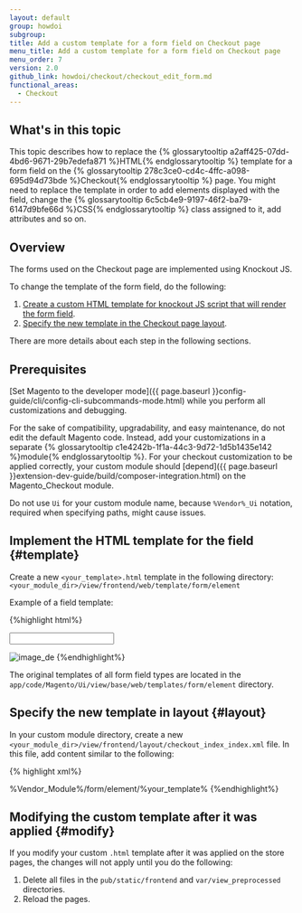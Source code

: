 ```yaml
---
layout: default
group: howdoi
subgroup:
title: Add a custom template for a form field on Checkout page
menu_title: Add a custom template for a form field on Checkout page
menu_order: 7
version: 2.0
github_link: howdoi/checkout/checkout_edit_form.md
functional_areas:
  - Checkout
---
```


<h2> What's in this topic</h2>
This topic describes how to replace the {% glossarytooltip a2aff425-07dd-4bd6-9671-29b7edefa871 %}HTML{% endglossarytooltip %} template for a form field on the {% glossarytooltip 278c3ce0-cd4c-4ffc-a098-695d94d73bde %}Checkout{% endglossarytooltip %} page. You might need to replace the template in order to add elements displayed with the field, change the {% glossarytooltip 6c5cb4e9-9197-46f2-ba79-6147d9bfe66d %}CSS{% endglossarytooltip %} class assigned to it, add attributes and so on.

<h2> Overview </h2>

The forms used on the Checkout page are implemented using Knockout JS.

To change the template of the form field, do the following:

1. [Create a custom HTML template for knockout JS script that will render the form field](#template).
2. [Specify the new template in the Checkout page layout](#layout).

There are more details about each step in the following sections.


## Prerequisites

[Set Magento to the developer mode]({{ page.baseurl }}config-guide/cli/config-cli-subcommands-mode.html) while you perform all customizations and debugging.

For the sake of compatibility, upgradability, and easy maintenance, do not edit the default Magento code. Instead, add your customizations in a separate {% glossarytooltip c1e4242b-1f1a-44c3-9d72-1d5b1435e142 %}module{% endglossarytooltip %}. For your checkout customization to be applied correctly, your custom module should [depend]({{ page.baseurl }}extension-dev-guide/build/composer-integration.html) on the Magento_Checkout module.

Do not use `Ui` for your custom module name, because `%Vendor%_Ui` notation, required when specifying paths, might cause issues.

## Implement the HTML template for the field {#template}

Create a new `<your_template>.html` template in the following directory: `<your_module_dir>/view/frontend/web/template/form/element`

Example of a field template:

{%highlight html%}
<!-- input field element and corresponding bindings -->
<input class="input-text" type="text" data-bind="
    value: value,
    valueUpdate: 'keyup',
    hasFocus: focused,
    attr: {
        name: inputName,
        placeholder: placeholder,
        'aria-describedby': noticeId,
        id: uid,
        disabled: disabled
    }" />
<!-- additional content -->
<img src="%path_to_image%" alt="image_de"/>
{%endhighlight%}

<div class="bs-callout bs-callout-info" id="info">
<p>The original templates of all form field types are located in the <code>app/code/Magento/Ui/view/base/web/templates/form/element</code> directory.</p>
</div>

## Specify the new template in layout {#layout}

In your custom module directory, create a new `<your_module_dir>/view/frontend/layout/checkout_index_index.xml` file.
In this file, add content similar to the following:

{% highlight xml%}
<?xml version="1.0"?>
<page xmlns:xsi="http://www.w3.org/2001/XMLSchema-instance" layout="1column" xsi:noNamespaceSchemaLocation="urn:magento:framework:View/Layout/etc/page_configuration.xsd">
    <body>
        <referenceBlock name="checkout.root">
            <arguments>
                <argument name="jsLayout" xsi:type="array">
                    <item name="components" xsi:type="array">
                        <item name="checkout" xsi:type="array">
                            <item name="children" xsi:type="array">
                                <item name="steps" xsi:type="array">
                                    <item name="children" xsi:type="array">
                                        <item name="shipping-step" xsi:type="array">
                                            <item name="children" xsi:type="array">
                                                <item name="shippingAddress" xsi:type="array">
                                                    <item name="children" xsi:type="array">
                                                        <!-- The name of the form the field belongs to -->
                                                        <item name="shipping-address-fieldset" xsi:type="array">
                                                            <item name="children" xsi:type="array">
                                                                <!-- the field you are customizing -->
                                                                <item name="telephone" xsi:type="array">
                                                                    <item name="config" xsi:type="array">
                                                                        <!-- Assigning a new template -->
                                                                        <item name="elementTmpl" xsi:type="string">%Vendor_Module%/form/element/%your_template%</item>
                                                                    </item>
                                                                </item>
                                                            </item>
                                                        </item>
                                                    </item>
                                                </item>
                                            </item>
                                        </item>
                                    </item>
                                </item>
                            </item>
                        </item>
                    </item>
                </argument>
            </arguments>
        </referenceBlock>
    </body>
</page>
{%endhighlight%}

## Modifying the custom template after it was applied {#modify}

If you modify your custom `.html` template after it was applied on the store pages, the changes will not apply until you do the following:

1. Delete all files in the `pub/static/frontend` and `var/view_preprocessed` directories.
2. Reload the pages.
